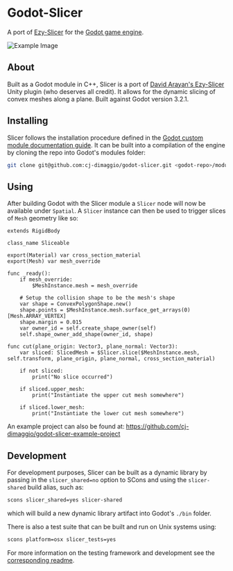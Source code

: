 # Godot-Slicer

A port of [Ezy-Slicer](https://github.com/DavidArayan/ezy-slice) for the [Godot game engine](https://godotengine.org/).

![Example Image](/imgs/example.png)

## About
Built as a Godot module in C++, Slicer is a port of [David Arayan's Ezy-Slicer](https://github.com/DavidArayan/ezy-slice) Unity plugin (who deserves all credit). It allows for the dynamic slicing of convex meshes along a plane. Built against Godot version 3.2.1.

## Installing
Slicer follows the installation procedure defined in the [Godot custom module documentation guide](https://docs.godotengine.org/en/stable/development/cpp/custom_modules_in_cpp.html). It can be built into a compilation of the engine by cloning the repo into Godot's modules folder:

```bash
git clone git@github.com:cj-dimaggio/godot-slicer.git <godot-repo>/modules/slicer
```

## Using
After building Godot with the Slicer module a `Slicer` node will now be available under `Spatial`. A `Slicer` instance can then be used to trigger slices of `Mesh` geometry like so:

```gdscript
extends RigidBody

class_name Sliceable

export(Material) var cross_section_material
export(Mesh) var mesh_override

func _ready():
	if mesh_override:
		$MeshInstance.mesh = mesh_override

	# Setup the collision shape to be the mesh's shape
	var shape = ConvexPolygonShape.new()
	shape.points = $MeshInstance.mesh.surface_get_arrays(0)[Mesh.ARRAY_VERTEX]
	shape.margin = 0.015
	var owner_id = self.create_shape_owner(self)
	self.shape_owner_add_shape(owner_id, shape)

func cut(plane_origin: Vector3, plane_normal: Vector3):
	var sliced: SlicedMesh = $Slicer.slice($MeshInstance.mesh, self.transform, plane_origin, plane_normal, cross_section_material)

    if not sliced:
        print("No slice occurred")
    
    if sliced.upper_mesh:
        print("Instantiate the upper cut mesh somewhere")

    if sliced.lower_mesh:
        print("Instantiate the lower cut mesh somewhere")
```

An example project can also be found at: https://github.com/cj-dimaggio/godot-slicer-example-project


## Development
For development purposes, Slicer can be built as a dynamic library by passing in the `slicer_shared=no` option to SCons and using the `slicer-shared` build alias, such as:

```bash
scons slicer_shared=yes slicer-shared
```

which will build a new dynamic library artifact into Godot's `./bin` folder.

There is also a test suite that can be built and run on Unix systems using:

```bash
scons platform=osx slicer_tests=yes
```

For more information on the testing framework and development see the [corresponding readme](./tests/README.md).
